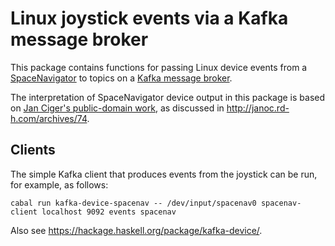 Linux joystick events via a Kafka message broker
================================================

This package contains functions for passing Linux device events from a [SpaceNavigator](http://www.3dconnexion.com/products/spacemouse/spacenavigator.html) to topics on a [Kafka message broker](https://kafka.apache.org/).


The interpretation of SpaceNavigator device output in this package is based on [Jan Ciger's public-domain work](http://janoc.rd-h.com/files/software/linux/spacenav/spacenavig.c), as discussed in http://janoc.rd-h.com/archives/74.

Clients
-------

The simple Kafka client that produces events from the joystick can be run, for example, as follows:

	cabal run kafka-device-spacenav -- /dev/input/spacenav0 spacenav-client localhost 9092 events spacenav

Also see https://hackage.haskell.org/package/kafka-device/.
